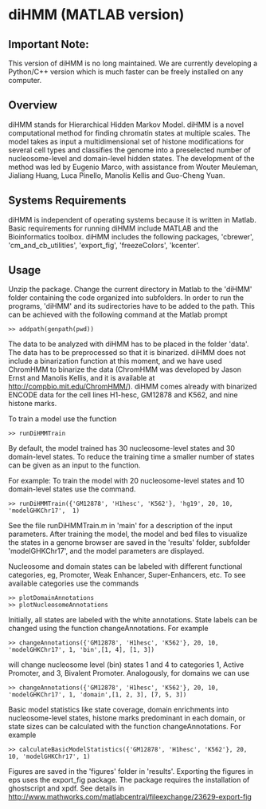 diHMM (MATLAB version)
======================

## Important Note: 
This version of diHMM is no long maintained. We are currently developing a Python/C++ version which is much faster can be freely installed on any computer. 

Overview
--------

diHMM stands for Hierarchical Hidden Markov Model. diHMM is a novel computational method for finding chromatin states at multiple scales. The model takes as input a multidimensional set of histone modifications for several cell types and classifies the genome into a preselected number of nucleosome-level and domain-level hidden states. The development of the method was led by Eugenio Marco, with assistance from Wouter Meuleman, Jialiang Huang, Luca Pinello, Manolis Kellis and Guo-Cheng Yuan.

Systems Requirements
--------------------

diHMM is independent of operating systems because it is written in Matlab. Basic requirements for running diHMM include MATLAB and the Bioinformatics toolbox. diHMM includes the following packages, 'cbrewer', 'cm_and_cb_utilities', 'export_fig', 'freezeColors', 'kcenter'.


Usage
-----

Unzip the package. Change the current directory in Matlab to the 'diHMM' folder containing the code organized into subfolders. In order to run the programs, 'diHMM' and its sudirectories have to be added to the path. This can be achieved with the following command at the Matlab prompt

```
>> addpath(genpath(pwd))
```

The data to be analyzed with diHMM has to be placed in the folder 'data'. The data has to be preprocessed so that it is binarized. diHMM does not include a binarization function at this moment, and we have used ChromHMM to binarize the data (ChromHMM was developed by Jason Ernst and Manolis Kellis, and it is available at http://compbio.mit.edu/ChromHMM/). diHMM comes already with binarized ENCODE data for the cell lines H1-hesc, GM12878 and K562, and nine histone marks. 

To train a model use the function

```
>> runDiHMMTrain
```

By default, the model trained has 30 nucleosome-level states and 30 domain-level states. To reduce the training time a smaller number of states can be given as an input to the function. 


For example: To train the model with 20 nucleosome-level states and 10 domain-level states use the command.

```
>> runDiHMMTrain({'GM12878', 'H1hesc', 'K562'}, 'hg19', 20, 10, 'modelGHKChr17',  1)
```
See the file runDiHMMTrain.m in 'main' for a description of the input parameters. After training the model, the model and bed files to visualize the states in a genome browser are saved in the 'results' folder, subfolder 'modelGHKChr17', and the model parameters are displayed.

Nucleosome and domain states can be labeled with different functional categories, eg, Promoter, Weak Enhancer, Super-Enhancers, etc. To see available categories use the commands

```
>> plotDomainAnnotations
>> plotNucleosomeAnnotations
```

Initially, all states are labeled with the white annotations. State labels can be changed using the function changeAnnotations. For example

```
>> changeAnnotations({'GM12878', 'H1hesc', 'K562'}, 20, 10, 'modelGHKChr17', 1, 'bin',[1, 4], [1, 3])
```

will change nucleosome level (bin) states 1 and 4 to categories 1, Active Promoter, and 3, Bivalent Promoter. Analogously, for domains we can use

```
>> changeAnnotations({'GM12878', 'H1hesc', 'K562'}, 20, 10, 'modelGHKChr17', 1, 'domain',[1, 2, 3], [7, 5, 3])
```

Basic model statistics like state coverage, domain enrichments into nucleosome-level states, histone marks predominant in each domain, or state sizes can be calculated with the function changeAnnotations. For example

```
>> calculateBasicModelStatistics({'GM12878', 'H1hesc', 'K562'}, 20, 10, 'modelGHKChr17', 1)
```

Figures are saved in the 'figures' folder in 'results'. Exporting the figures in eps uses the export_fig package. The package requires the installation of ghostscript and xpdf. See details in http://www.mathworks.com/matlabcentral/fileexchange/23629-export-fig

